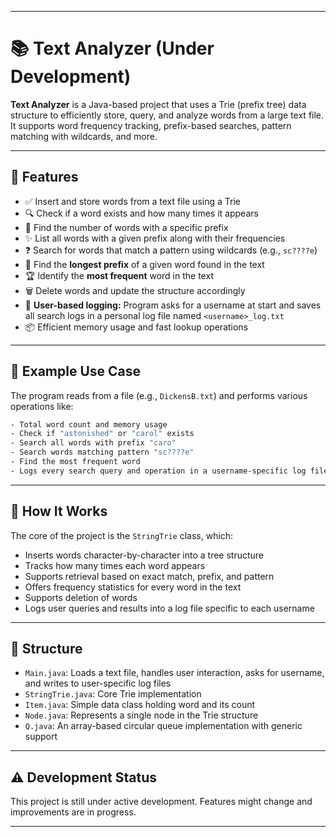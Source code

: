 
---

# 📚 Text Analyzer (Under Development)

**Text Analyzer** is a Java-based project that uses a Trie (prefix tree) data structure to efficiently store, query, and analyze words from a large text file. It supports word frequency tracking, prefix-based searches, pattern matching with wildcards, and more.

---

## 🚀 Features

* ✅ Insert and store words from a text file using a Trie
* 🔍 Check if a word exists and how many times it appears
* 📌 Find the number of words with a specific prefix
* ✨ List all words with a given prefix along with their frequencies
* ❓ Search for words that match a pattern using wildcards (e.g., `sc????e`)
* 🔡 Find the **longest prefix** of a given word found in the text
* 🏆 Identify the **most frequent** word in the text
* 🗑️ Delete words and update the structure accordingly
* 👤 **User-based logging:** Program asks for a username at start and saves all search logs in a personal log file named `<username>_log.txt`
* 📦 Efficient memory usage and fast lookup operations

---

## 🧪 Example Use Case

The program reads from a file (e.g., `DickensB.txt`) and performs various operations like:

```bash
- Total word count and memory usage
- Check if "astonished" or "carol" exists
- Search all words with prefix "caro"
- Search words matching pattern "sc????e"
- Find the most frequent word
- Logs every search query and operation in a username-specific log file
```

---

## 🔧 How It Works

The core of the project is the `StringTrie` class, which:

* Inserts words character-by-character into a tree structure
* Tracks how many times each word appears
* Supports retrieval based on exact match, prefix, and pattern
* Offers frequency statistics for every word in the text
* Supports deletion of words
* Logs user queries and results into a log file specific to each username

---

## 📂 Structure

* `Main.java`: Loads a text file, handles user interaction, asks for username, and writes to user-specific log files
* `StringTrie.java`: Core Trie implementation
* `Item.java`: Simple data class holding word and its count
* `Node.java`: Represents a single node in the Trie structure
* `Q.java`: An array-based circular queue implementation with generic support

---

## ⚠️ Development Status

This project is still under active development.
Features might change and improvements are in progress.


---

